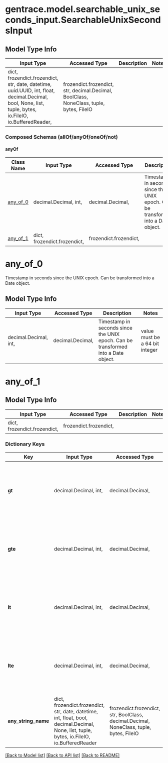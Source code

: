 # gentrace.model.searchable_unix_seconds_input.SearchableUnixSecondsInput

## Model Type Info
Input Type | Accessed Type | Description | Notes
------------ | ------------- | ------------- | -------------
dict, frozendict.frozendict, str, date, datetime, uuid.UUID, int, float, decimal.Decimal, bool, None, list, tuple, bytes, io.FileIO, io.BufferedReader,  | frozendict.frozendict, str, decimal.Decimal, BoolClass, NoneClass, tuple, bytes, FileIO |  | 

### Composed Schemas (allOf/anyOf/oneOf/not)
#### anyOf
Class Name | Input Type | Accessed Type | Description | Notes
------------- | ------------- | ------------- | ------------- | -------------
[any_of_0](#any_of_0) | decimal.Decimal, int,  | decimal.Decimal,  | Timestamp in seconds since the UNIX epoch. Can be transformed into a Date object. | value must be a 64 bit integer
[any_of_1](#any_of_1) | dict, frozendict.frozendict,  | frozendict.frozendict,  |  | 

# any_of_0

Timestamp in seconds since the UNIX epoch. Can be transformed into a Date object.

## Model Type Info
Input Type | Accessed Type | Description | Notes
------------ | ------------- | ------------- | -------------
decimal.Decimal, int,  | decimal.Decimal,  | Timestamp in seconds since the UNIX epoch. Can be transformed into a Date object. | value must be a 64 bit integer

# any_of_1

## Model Type Info
Input Type | Accessed Type | Description | Notes
------------ | ------------- | ------------- | -------------
dict, frozendict.frozendict,  | frozendict.frozendict,  |  | 

### Dictionary Keys
Key | Input Type | Accessed Type | Description | Notes
------------ | ------------- | ------------- | ------------- | -------------
**gt** | decimal.Decimal, int,  | decimal.Decimal,  | Timestamp in seconds since the UNIX epoch. Can be transformed into a Date object. | [optional] value must be a 64 bit integer
**gte** | decimal.Decimal, int,  | decimal.Decimal,  | Timestamp in seconds since the UNIX epoch. Can be transformed into a Date object. | [optional] value must be a 64 bit integer
**lt** | decimal.Decimal, int,  | decimal.Decimal,  | Timestamp in seconds since the UNIX epoch. Can be transformed into a Date object. | [optional] value must be a 64 bit integer
**lte** | decimal.Decimal, int,  | decimal.Decimal,  | Timestamp in seconds since the UNIX epoch. Can be transformed into a Date object. | [optional] value must be a 64 bit integer
**any_string_name** | dict, frozendict.frozendict, str, date, datetime, int, float, bool, decimal.Decimal, None, list, tuple, bytes, io.FileIO, io.BufferedReader | frozendict.frozendict, str, BoolClass, decimal.Decimal, NoneClass, tuple, bytes, FileIO | any string name can be used but the value must be the correct type | [optional]

[[Back to Model list]](../../README.md#documentation-for-models) [[Back to API list]](../../README.md#documentation-for-api-endpoints) [[Back to README]](../../README.md)

